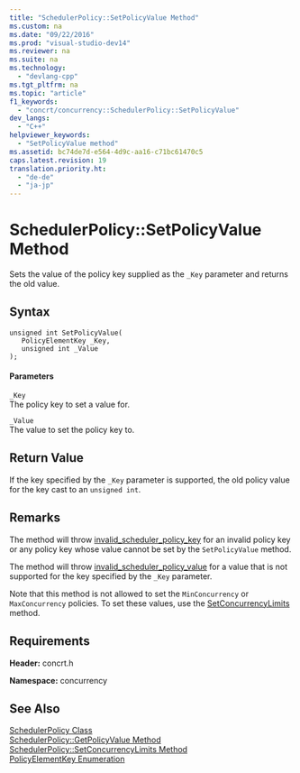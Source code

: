 ```yaml
---
title: "SchedulerPolicy::SetPolicyValue Method"
ms.custom: na
ms.date: "09/22/2016"
ms.prod: "visual-studio-dev14"
ms.reviewer: na
ms.suite: na
ms.technology: 
  - "devlang-cpp"
ms.tgt_pltfrm: na
ms.topic: "article"
f1_keywords: 
  - "concrt/concurrency::SchedulerPolicy::SetPolicyValue"
dev_langs: 
  - "C++"
helpviewer_keywords: 
  - "SetPolicyValue method"
ms.assetid: bc74de7d-e564-4d9c-aa16-c71bc61470c5
caps.latest.revision: 19
translation.priority.ht: 
  - "de-de"
  - "ja-jp"
---
```

# SchedulerPolicy::SetPolicyValue Method
Sets the value of the policy key supplied as the `_Key` parameter and returns the old value.  
  
## Syntax  
  
```  
unsigned int SetPolicyValue(  
   PolicyElementKey _Key,  
   unsigned int _Value  
);  
```  
  
#### Parameters  
 `_Key`  
 The policy key to set a value for.  
  
 `_Value`  
 The value to set the policy key to.  
  
## Return Value  
 If the key specified by the `_Key` parameter is supported, the old policy value for the key cast to an `unsigned int`.  
  
## Remarks  
 The method will throw [invalid_scheduler_policy_key](../VS_csharp/invalid_scheduler_policy_key-class.md) for an invalid policy key or any policy key whose value cannot be set by the `SetPolicyValue` method.  
  
 The method will throw [invalid_scheduler_policy_value](../VS_csharp/invalid_scheduler_policy_value-class.md) for a value that is not supported for the key specified by the `_Key` parameter.  
  
 Note that this method is not allowed to set the `MinConcurrency` or `MaxConcurrency` policies. To set these values, use the [SetConcurrencyLimits](../VS_csharp/schedulerpolicy--setconcurrencylimits-method.md) method.  
  
## Requirements  
 **Header:** concrt.h  
  
 **Namespace:** concurrency  
  
## See Also  
 [SchedulerPolicy Class](../VS_csharp/schedulerpolicy-class.md)   
 [SchedulerPolicy::GetPolicyValue Method](../VS_csharp/schedulerpolicy--getpolicyvalue-method.md)   
 [SchedulerPolicy::SetConcurrencyLimits Method](../VS_csharp/schedulerpolicy--setconcurrencylimits-method.md)   
 [PolicyElementKey Enumeration](../VS_csharp/policyelementkey-enumeration.md)